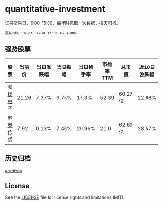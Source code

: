 # quantitative-investment

证券交易日，9:00-15:00，每半时抓取一次数据，按天[归档](archives)。

`更新时间：2023-11-08 12:31:07 +0800`

## 强势股票

|股票|当前价|当日涨跌幅|当日振幅|当日换手率|市盈率TTM|总市值|近10日涨跌幅|
|----|----|----|----|----|----|----|----|
|[隆扬电子](https://xueqiu.com/S/SZ301389)|21.26|7.37%|9.75%|17.3%|52.39|60.27亿|22.68%|
|[苏奥传感](https://xueqiu.com/S/SZ300507)|7.92|0.13%|7.46%|20.96%|21.0|62.69亿|28.57%|

## 历史归档

[archives](archives)

## License

See the [LICENSE](LICENSE) file for license rights and limitations (MIT).